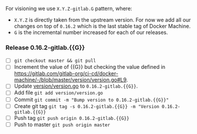For visioning we use `X.Y.Z-gitlab.G` pattern, where:

- `X.Y.Z` is directly taken from the upstream version. For now we add
  all our changes on top of `0.16.2` which is the last stable tag of
  Docker Machine.
- `G` is the incremental number increased for each of our releases.

### Release 0.16.2-gitlab.{{G}}

- [ ] `git checkout master && git pull`
- [ ] Increment the value of {{G}} but checking the value defined in https://gitlab.com/gitlab-org/ci-cd/docker-machine/-/blob/master/version/version.go#L9.
- [ ] Update [version/version.go](https://gitlab.com/gitlab-org/ci-cd/docker-machine/-/blob/93376765782dc284064f3e4ccf87d8500e983888/version/version.go#L9) to `0.16.2-gitlab.{{G}}`.
- [ ] Add file `git add version/version.go`
- [ ] Commit `git commit -m "Bump version to 0.16.2-gitlab.{{G}}"`
- [ ] Create git tag `git tag -s 0.16.2-gitlab.{{G}} -m "Version 0.16.2-gitlab.{{G}}`
- [ ] Push tag `git push origin 0.16.2-gitlab.{{G}}`
- [ ] Push to master `git push origin master`
